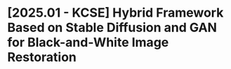 # [2025.01 - KCSE] Hybrid Framework Based on Stable Diffusion and GAN for Black-and-White Image Restoration
